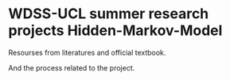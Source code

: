# WDSS-UCL summer research projects Hidden-Markov-Model

Resourses from literatures and official textbook.

And the process related to the project.
